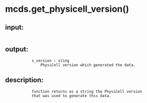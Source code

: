 # mcds.get_physicell_version()


## input:
```

```

## output:
```
            s_version : sting
                PhysiCell version which generated the data.

```

## description:
```
            function returns as a string the PhysiCell version
            that was used to generate this data.
        
```